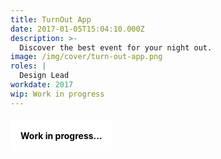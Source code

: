 ```yaml
---
title: TurnOut App
date: 2017-01-05T15:04:10.000Z
description: >-
  Discover the best event for your night out.
image: /img/cover/turn-out-app.png
roles: |
  Design Lead
workdate: 2017
wip: Work in progress
---
```

#### <div style="background: white; padding: 16px; color: black; display: inline-block;">Work in progress...</div>